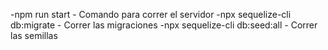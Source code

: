 -npm run start - Comando para correr el servidor
-npx sequelize-cli db:migrate - Correr las migraciones
-npx sequelize-cli db:seed:all - Correr las semillas